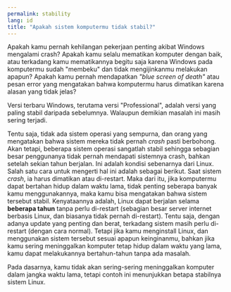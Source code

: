```yaml
---
permalink: stability
lang: id
title: "Apakah sistem komputermu tidak stabil?"
---
```


Apakah kamu pernah kehilangan pekerjaan penting akibat Windows mengalami crash? Apakah kamu selalu mematikan komputer dengan baik, atau terkadang kamu mematikannya begitu saja karena Windows pada komputermu sudah "membeku" dan tidak mengijinkanmu melakukan apapun? Apakah kamu pernah mendapatkan <i>"blue screen of death"</i> atau pesan error yang mengatakan bahwa komputermu harus dimatikan karena alasan yang tidak jelas?

Versi terbaru Windows, terutama versi "Professional", adalah versi yang paling stabil daripada sebelumnya. Walaupun demikian masalah ini masih sering terjadi.

Tentu saja, tidak ada sistem operasi yang sempurna, dan orang yang mengatakan bahwa sistem mereka tidak pernah <i>crash</i> pasti berbohong. Akan tetapi, beberapa sistem operasi sangatlah stabil sehingga sebagian besar penggunanya tidak pernah mendapati sistemnya crash, bahkan setelah sekian tahun berjalan. Ini adalah kondisi sebenarnya dari Linux. Salah satu cara untuk mengerti hal ini adalah sebagai berikut. Saat sistem <i>crash</i>, ia harus dimatikan atau di-restart. Maka dari itu, jika komputermu dapat bertahan hidup dalam waktu lama, tidak penting seberapa banyak kamu menggunakannya, maka kamu bisa mengatakan bahwa sistem tersebut stabil. Kenyataannya adalah, Linux dapat berjalan selama <b>beberapa tahun</b> tanpa perlu di-restart (sebagian besar server internet berbasis Linux, dan biasanya tidak pernah di-restart). Tentu saja, dengan adanya update yang penting dan berat, terkadang sistem masih perlu di-restart (dengan cara normal). Tetapi jika kamu menginstall Linux, dan menggunakan sistem tersebut sesuai apapun keinginanmu, bahkan jika kamu sering meninggalkan komputer tetap hidup dalam waktu yang lama, kamu dapat melakukannya bertahun-tahun tanpa ada masalah.

Pada dasarnya, kamu tidak akan sering-sering meninggalkan komputer dalam jangka waktu lama, tetapi contoh ini menunjukkan betapa stabilnya sistem Linux.




